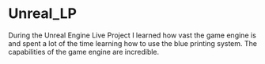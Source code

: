 # Unreal_LP

During the Unreal Engine Live Project I learned how vast the game engine is and spent a lot of the time learning how to use the blue printing system. The capabilities of the game engine are incredible.
